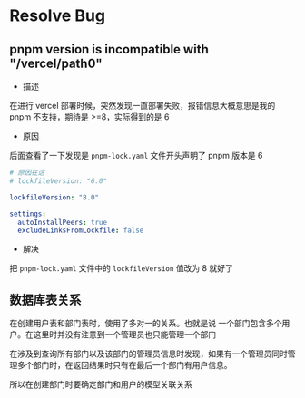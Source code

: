 # Resolve Bug

## pnpm version is incompatible with "/vercel/path0"

- 描述

在进行 vercel 部署时候，突然发现一直部署失败，报错信息大概意思是我的 pnpm 不支持，期待是 >=8，实际得到的是 6

- 原因

后面查看了一下发现是 `pnpm-lock.yaml` 文件开头声明了 pnpm 版本是 6

```yaml
# 原因在这
# lockfileVersion: "6.0"

lockfileVersion: "8.0"

settings:
  autoInstallPeers: true
  excludeLinksFromLockfile: false
```

- 解决

把 `pnpm-lock.yaml` 文件中的 `lockfileVersion` 值改为 8 就好了

## 数据库表关系

在创建用户表和部门表时，使用了多对一的关系。也就是说 一个部门包含多个用户。在这里时并没有注意到一个管理员也只能管理一个部门

在涉及到查询所有部门以及该部门的管理员信息时发现，如果有一个管理员同时管理多个部门时，在返回结果时只有在最后一个部门有用户信息。

所以在创建部门时要确定部门和用户的模型关联关系
